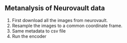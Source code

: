 Metanalysis of Neurovault data
------------------------------

1. First download all the images from neurovault.
2. Resample the images to a common coordinate frame.
3. Same metadata to csv file
4. Run the encoder